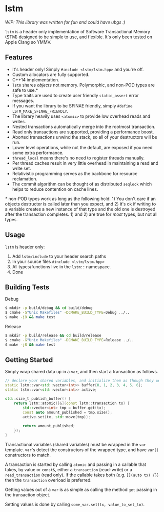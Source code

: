 # lstm

*WIP: This library was written for fun and could have ubgs :)*

`lstm` is a header only implementation of Software Transactional Memory (STM) designed to be simple to use, and flexible. It's only been tested on Apple Clang so YMMV.

## Features

- It's header only! Simply `#include <lstm/lstm.hpp>` and you're off.
- Custom allocators are fully supported.
- C++14 implementation.
- `lstm` shares _objects_ not memory. Polymorphic, and non-POD types are safe to use.*
- Type traits are used to create user friendly `static_assert` error messages.
- If you want the library to be SFINAE friendly, simply `#define LSTM_MAKE_SFINAE_FRIENDLY`.
- The library heavily uses `<atomic>` to provide low overhead reads and writes.
- Nested transactions automatically merge into the rootmost transaction.
- Read only transactions are supported, providing a performance boost.
- Aborted transactions unwind the stack, so all of your destructors will be run.
- Lower level operations, while not the default, are exposed if you need some extra performance.
- `thread_local` means there's no need to register threads manually.
- Per thread caches result in very little overhead in maintaining a read and write set.
- Relativistic programming serves as the backbone for resource reclamation.
- The commit algorithm can be thought of as distributed `seqlock` which helps to reduce contention on cache lines.

_*_ non-POD types work as long as the following hold. 1) You don't care if an objects destructor is called later than you expect, and 2) it's ok if writing to a variable creates a new instance of that type and the old one is destroyed after the transaction completes. 1) and 2) are true for _most_ types, but not all types.

## Usage

`lstm` is header only:

1. Add `lstm/include` to your header search paths
2. In your source files `#include <lstm/lstm.hpp>`
3. All types/functions live in the `lstm::` namespace.
4. Done

## Building Tests

Debug
```sh
$ mkdir -p build/debug && cd build/debug
$ cmake -G"Unix Makefiles" -DCMAKE_BUILD_TYPE=Debug ../..
$ make -j8 && make test
```

Release
```sh
$ mkdir -p build/release && cd build/release
$ cmake -G"Unix Makefiles" -DCMAKE_BUILD_TYPE=Release ../..
$ make -j8 && make test
```

## Getting Started

Simply wrap shared data up in a `var`, and then start a transaction as follows.

```cpp
// declare your shared variables, and initialize them as though they weren't wrapped by an lstm::var
static lstm::var<std::vector<int>> buffer{0, 1, 2, 3, 4, 5, 6};
static lstm::var<std::vector<int>> active;

std::size_t publish_buffer() {
    return lstm::atomic([&](const lstm::transaction tx) {
        std::vector<int> tmp = buffer.get(tx);
        const auto amount_published = tmp.size();
        active.set(tx, std::move(tmp));
        
        return amount_published;
    });
}
```

Transactional variables (shared variables) must be wrapped in the `var` template. `var`'s detect the constructors of the wrapped type, and have `var()` constructors to match.

A transaction is started by calling `atomic` and passing in a callable that takes, by value or `const&`, either a `transaction` (read-write) or a `read_transaction` (read only). If the callable takes both (e.g. `[](auto tx) {}`) then the `transaction` overload is preferred.

Getting values out of a `var` is as simple as calling the method `get` passing in the transaction object.

Setting values is done by calling `some_var.set(tx, value_to_set_to)`.
